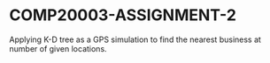 # COMP20003-ASSIGNMENT-2
Applying K-D tree as a GPS simulation to find the nearest business at number of given locations.
